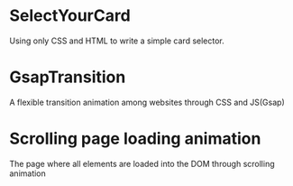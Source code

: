 # SelectYourCard
Using only CSS and HTML to write a simple card selector.
# GsapTransition
A flexible transition animation among websites through CSS and JS(Gsap)
# Scrolling page loading animation
The page where all elements are loaded into the DOM through scrolling animation
